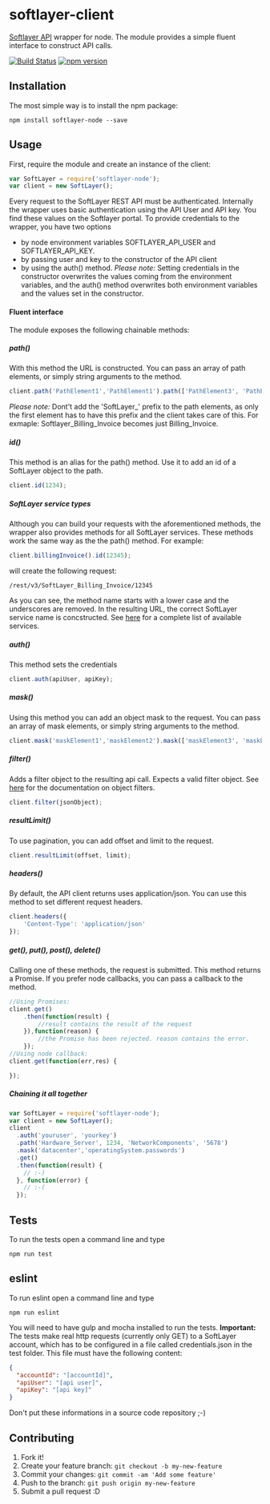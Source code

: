 # softlayer-client
[Softlayer API](http://sldn.softlayer.com/reference/softlayerapi) wrapper for node. The module provides a simple fluent interface to construct API calls.

[![Build Status](https://travis-ci.org/pmpkin/softlayer-node.svg)](https://travis-ci.org/pmpkin/softlayer-node)
[![npm version](https://badge.fury.io/js/softlayer-node.svg)](https://badge.fury.io/js/softlayer-node)

## Installation
The most simple way is to install the npm package:
```
npm install softlayer-node --save
```

## Usage
First, require the module and create an instance of the client:
```javascript
var SoftLayer = require('softlayer-node');
var client = new SoftLayer();
```
Every request to the SoftLayer REST API must be authenticated. Internally the wrapper uses basic authentication using the API User and API key. You find these values on the Softlayer portal. To provide credentials to the wrapper, you have two options
- by node environment variables SOFTLAYER_API_USER and SOFTLAYER_API_KEY.
- by passing user and key to the constructor of the API client
- by using the auth() method.
*Please note:* Setting credentials in the constructor overwrites the values coming from the environment variables, and the auth() method overwrites both environment variables and the values set in the constructor.

#### Fluent interface
The module exposes the following chainable methods:
##### path()
With this method the URL is constructed. You can pass an array of path elements, or simply string arguments to the method.
```javascript
client.path('PathElement1','PathElement1').path(['PathElement3', 'PathElement4']);
```
*Please note:* Dont't add the 'SoftLayer_' prefix to the path elements, as only the first element has to have this prefix and the client takes care of this.
For exmaple: Softlayer_Billing_Invoice becomes just Billing_Invoice.
##### id()
This method is an alias for the path() method. Use it to add an id of a SoftLayer object to the path.
```javascript
client.id(1234);
```
##### SoftLayer service types
Although you can build your requests with the aforementioned methods, the wrapper also provides methods for all SoftLayer services. These methods work the same way as the the path() method.
For example:
```javascript
client.billingInvoice().id(12345);
```
will create the following request:
```
/rest/v3/SoftLayer_Billing_Invoice/12345
```
As you can see, the method name starts with a lower case and the underscores are removed. In the resulting URL, the correct SoftLayer service name is concstructed. See [here](http://sldn.softlayer.com/reference/services/) for a complete list of available services.

##### auth()
This method sets the credentials
```javascript
client.auth(apiUser, apiKey);
```
##### mask()
Using this method you can add an object mask to the request. You can pass an array of mask elements, or simply string arguments to the method.
```javascript
client.mask('maskElement1','maskElement2').mask(['maskElement3', 'maskElement4']);
```
##### filter()
Adds a filter object to the resulting api call. Expects a valid filter object. See [here](https://sldn.softlayer.com/de/node/274051) for the documentation on object filters.
```javascript
client.filter(jsonObject);
```
##### resultLimit()
To use pagination, you can add offset and limit to the request.
```javascript
client.resultLimit(offset, limit);
```
##### headers()
By default, the API client returns uses application/json. You can use this method to set different request headers.
```javascript
client.headers({
    'Content-Type': 'application/json'
});
```
##### get(), put(), post(), delete()
Calling one of these methods, the request is submitted. This method returns a Promise. If you prefer node callbacks, you can pass a callback to the method.
```javascript
//Using Promises:
client.get()
    .then(function(result) {
        //result contains the result of the request
    }),function(reason) {
        //the Promise has been rejected. reason contains the error.
    });
//Using node callback:
client.get(function(err,res) {

});
```
##### Chaining it all together
```javascript
var SoftLayer = require('softlayer-node');
var client = new SoftLayer();
client
  .auth('youruser', 'yourkey')
  .path('Hardware_Server', 1234, 'NetworkComponents', '5678')
  .mask('datacenter','operatingSystem.passwords')
  .get()
  .then(function(result) {
    // :-)
  }, function(error) {
    // :-(
  });
```

## Tests
To run the tests open a command line and type
```
npm run test
```
## eslint
To run eslint open a command line and type
```
npm run eslint
```

You will need to have gulp and mocha installed to run the tests. **Important:** The tests make real http requests (currently only GET) to a SoftLayer account, which has to be configured in a file called credentials.json in the test folder.
This file must have the following content:
``` json
{
  "accountId": "[accountId]",
  "apiUser": "[api user]",
  "apiKey": "[api key]"
}
```
Don't put these informations in a source code repository ;-)


## Contributing
1. Fork it!
2. Create your feature branch: `git checkout -b my-new-feature`
3. Commit your changes: `git commit -am 'Add some feature'`
4. Push to the branch: `git push origin my-new-feature`
5. Submit a pull request :D
